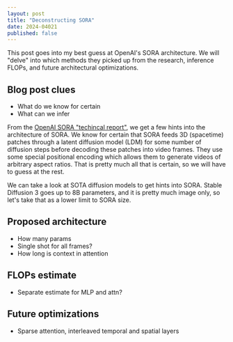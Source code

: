 ```yaml
---
layout: post
title: "Deconstructing SORA"
date: 2024-04021
published: false
---
```


This post goes into my best guess at OpenAI's SORA architecture. We will "delve" into which methods they picked up from the research, inference FLOPs, and future architectural optimizations. 

## Blog post clues
- What do we know for certain
- What can we infer

From the [OpenAI SORA "techincal report"](https://openai.com/research/video-generation-models-as-world-simulators), we get a few hints into the architecture of SORA. We know for certain that SORA feeds 3D (spacetime) patches through a latent diffusion model (LDM) for some number of diffusion steps before decoding these patches into video frames. They use some special positional encoding which allows them to generate videos of arbitrary aspect ratios. That is pretty much all that is certain, so we will have to guess at the rest.

We can take a look at SOTA diffusion models to get hints into SORA. Stable Diffusion 3 goes up to 8B parameters, and it is pretty much image only, so let's take that as a lower limit to SORA size. 

## Proposed architecture
- How many params
- Single shot for all frames?
- How long is context in attention

## FLOPs estimate
- Separate estimate for MLP and attn?

## Future optimizations
- Sparse attention, interleaved temporal and spatial layers
